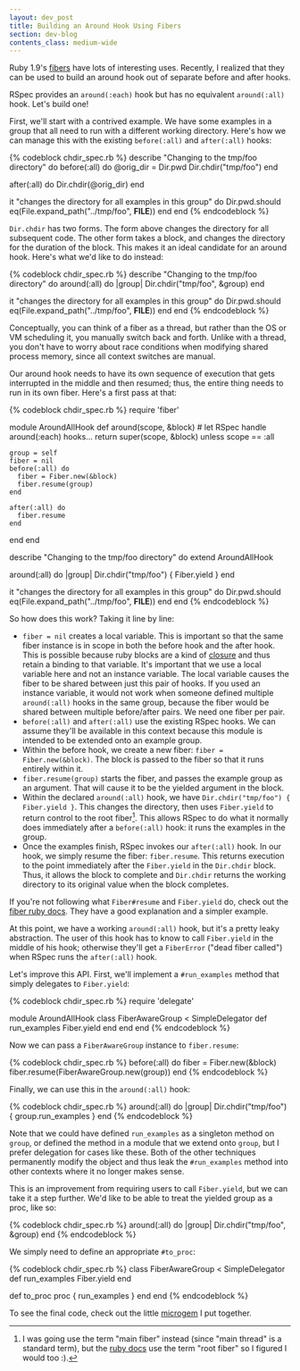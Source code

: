 ```yaml
---
layout: dev_post
title: Building an Around Hook Using Fibers
section: dev-blog
contents_class: medium-wide
---
```


Ruby 1.9's [fibers](http://ruby-doc.org/core-1.9.3/Fiber.html) have
lots of interesting uses. Recently, I realized that they can be used
to build an around hook out of separate before and after hooks.

RSpec provides an `around(:each)` hook but has no equivalent
`around(:all)` hook. Let's build one!

First, we'll start with a contrived example. We have some examples in a group
that all need to run with a different working directory. Here's
how we can manage this with the existing `before(:all)` and
`after(:all)` hooks:

{% codeblock chdir_spec.rb %}
describe "Changing to the tmp/foo directory" do
  before(:all) do
    @orig_dir = Dir.pwd
    Dir.chdir("tmp/foo")
  end

  after(:all) do
    Dir.chdir(@orig_dir)
  end

  it "changes the directory for all examples in this group" do
    Dir.pwd.should eq(File.expand_path("../tmp/foo", __FILE__))
  end
end
{% endcodeblock %}

`Dir.chdir` has two forms. The form above changes the directory for
all subsequent code. The other form takes a block, and changes the
directory for the duration of the block. This makes it an ideal candidate
for an around hook. Here's what we'd like to do instead:

{% codeblock chdir_spec.rb %}
describe "Changing to the tmp/foo directory" do
  around(:all) do |group|
    Dir.chdir("tmp/foo", &group)
  end

  it "changes the directory for all examples in this group" do
    Dir.pwd.should eq(File.expand_path("../tmp/foo", __FILE__))
  end
end
{% endcodeblock %}

Conceptually, you can think of a fiber as a thread, but rather than the
OS or VM scheduling it, you manually switch back and forth. Unlike with
a thread, you don't have to worry about race conditions when modifying
shared process memory, since all context switches are manual.

Our around hook needs to have its own sequence of execution that gets
interrupted in the middle and then resumed; thus, the entire thing
needs to run in its own fiber.  Here's a first pass at that:

{% codeblock chdir_spec.rb %}
require 'fiber'

module AroundAllHook
  def around(scope, &block)
    # let RSpec handle around(:each) hooks...
    return super(scope, &block) unless scope == :all

    group = self
    fiber = nil
    before(:all) do
      fiber = Fiber.new(&block)
      fiber.resume(group)
    end

    after(:all) do
      fiber.resume
    end
  end
end

describe "Changing to the tmp/foo directory" do
  extend AroundAllHook

  around(:all) do |group|
    Dir.chdir("tmp/foo") { Fiber.yield }
  end

  it "changes the directory for all examples in this group" do
    Dir.pwd.should eq(File.expand_path("../tmp/foo", __FILE__))
  end
end
{% endcodeblock %}

So how does this work? Taking it line by line:

* `fiber = nil` creates a local variable. This is important so that the
  same fiber instance is in scope in both the before hook and the after
  hook. This is possible because ruby blocks are a kind of
  [closure][1] and thus retain a binding to that variable. It's
  important that we use a local variable here and not an instance
  variable. The local variable causes the fiber to be shared between
  just this pair of hooks. If you used an instance variable, it would
  not work when someone defined multiple `around(:all)` hooks in the
  same group, because the fiber would be shared between multiple
  before/after pairs. We need one fiber per pair.
* `before(:all)` and `after(:all)` use the existing RSpec hooks. We can
  assume they'll be available in this context because this module is
  intended to be extended onto an example group.
* Within the before hook, we create a new fiber: `fiber =
  Fiber.new(&block)`. The block is passed to the fiber so that it runs
  entirely within it.
* `fiber.resume(group)` starts the fiber, and passes the example group
  as an argument. That will cause it to be the yielded argument in the block.
* Within the declared `around(:all)` hook, we have `Dir.chdir("tmp/foo")
  { Fiber.yield }`. This changes the directory, then uses
  `Fiber.yield` to return control to the root fiber[^foot]. This allows
  RSpec to do what it normally does immediately after a `before(:all)`
  hook: it runs the examples in the group.
* Once the examples finish, RSpec invokes our `after(:all)` hook. In our
  hook, we simply resume the fiber: `fiber.resume`. This returns
  execution to the point immediately after the `Fiber.yield` in the
  `Dir.chdir` block. Thus, it allows the block to complete and
  `Dir.chdir` returns the working directory to its original value
  when the block completes.

If you're not following what `Fiber#resume` and `Fiber.yield` do, 
check out the [fiber ruby docs](http://ruby-doc.org/core-1.9.3/Fiber.html).
They have a good explanation and a simpler example.

At this point, we have a working `around(:all)` hook, but it's a pretty
leaky abstraction. The user of this hook has to know to call
`Fiber.yield` in the middle of his hook; otherwise they'll get a
`FiberError` ("dead fiber called") when RSpec runs the `after(:all)` hook.

Let's improve this API. First, we'll implement a `#run_examples` method
that simply delegates to `Fiber.yield`:

{% codeblock chdir_spec.rb %}
require 'delegate'

module AroundAllHook
  class FiberAwareGroup < SimpleDelegator
    def run_examples
      Fiber.yield
    end
  end
end
{% endcodeblock %}

Now we can pass a `FiberAwareGroup` instance to `fiber.resume`:

{% codeblock chdir_spec.rb %}
before(:all) do
  fiber = Fiber.new(&block)
  fiber.resume(FiberAwareGroup.new(group))
end
{% endcodeblock %}

Finally, we can use this in the `around(:all)` hook:

{% codeblock chdir_spec.rb %}
around(:all) do |group|
  Dir.chdir("tmp/foo") { group.run_examples }
end
{% endcodeblock %}

Note that we could have defined `run_examples` as a singleton
method on `group`, or defined the method in a module
that we extend onto `group`, but I prefer delegation for
cases like these. Both of the other techniques permanently modify
the object and thus leak the `#run_examples` method into other
contexts where it no longer makes sense.

This is an improvement from requiring users to call `Fiber.yield`, but
we can take it a step further. We'd like to be able to treat the yielded
group as a proc, like so:

{% codeblock chdir_spec.rb %}
around(:all) do |group|
  Dir.chdir("tmp/foo", &group)
end
{% endcodeblock %}

We simply need to define an appropriate `#to_proc`:

{% codeblock chdir_spec.rb %}
class FiberAwareGroup < SimpleDelegator
  def run_examples
    Fiber.yield
  end

  def to_proc
    proc { run_examples }
  end
end
{% endcodeblock %}

To see the final code, check out the little
[microgem](https://gist.github.com/2005175) I put together.

[1]: http://en.wikipedia.org/wiki/Closure_(computer_science)

[^foot]: I was going use the term "main fiber" instead (since
         "main thread" is a standard term), but the [ruby
         docs](http://ruby-doc.org/core-1.9.3/Fiber.html#method-c-current)
         use the term "root fiber" so I figured I would too :).

